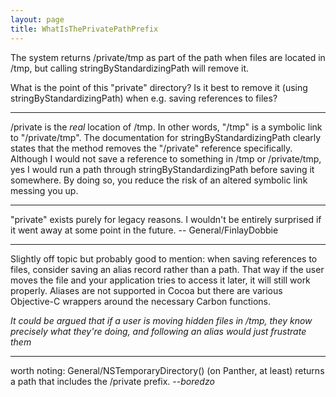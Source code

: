 ```yaml
---
layout: page
title: WhatIsThePrivatePathPrefix
---
```


The system returns /private/tmp as part of the path when files are located in /tmp, but calling     stringByStandardizingPath will remove it.

What is the point of this "private" directory? Is it best to remove it (using     stringByStandardizingPath) when e.g. saving references to files?

----

/private is the *real* location of /tmp. In other words, "/tmp" is a symbolic link to "/private/tmp". The documentation for     stringByStandardizingPath clearly states that the method removes the "/private" reference specifically. Although I would not save a reference to something in /tmp or /private/tmp, yes I would run a path through     stringByStandardizingPath before saving it somewhere. By doing so, you reduce the risk of an altered symbolic link messing you up.

----

"private" exists purely for legacy reasons. I wouldn't be entirely surprised if it went away at some point in the future. -- General/FinlayDobbie

----

Slightly off topic but probably good to mention: when saving references to files, consider saving an alias record rather than a path. That way if the user moves the file and your application tries to access it later, it will still work properly. Aliases are not supported in Cocoa but there are various Objective-C wrappers around the necessary Carbon functions.

*It could be argued that if a user is moving hidden files in /tmp, they know precisely what they're doing, and following an alias would just frustrate them*

----

worth noting: General/NSTemporaryDirectory() (on Panther, at least) returns a path that includes the /private prefix. *--boredzo*
